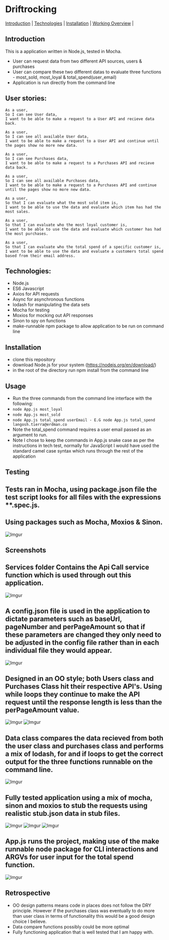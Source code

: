 # Driftrocking
[Introduction](#introduction) | [Technologies](#technologies) | [Installation](#installation) | [Working Overview](#screenshots) |

## Introduction
This is a application written in Node.js, tested in Mocha.
- User can request data from two different API sources, users & purchases
- User can compare these two different datas to evaluate three functions - most_sold, most_loyal & total_spend(user_email)
- Application is run directly from the command line

## User stories:

```
As a user,
So I can see User data,
I want to be able to make a request to a User API and recieve data back.

As a user,
So I can see all available User data,
I want to be able to make a request to a User API and continue until the pages show no more new data.

As a user,
So I can see Purchases data,
I want to be able to make a request to a Purchases API and recieve data back.

As a user,
So I can see all available Purchases data,
I want to be able to make a request to a Purchases API and continue until the pages show no more new data.

As a user,
So that I can evaluate what the most sold item is,
I want to be able to use the data and evaluate which item has had the most sales.

As a user,
So that I can evaluate who the most loyal customer is,
I want to be able to use the data and evaluate which customer has had the most purchases.

As a user,
So that I can evaluate who the total spend of a specific customer is,
I want to be able to use the data and evaluate a customers total spend based from their email address.

```

## Technologies:
- Node.js
- ES6 Javascript
- Axios for API requests
- Async for asynchronous functions
- lodash for manipulating the data sets
- Mocha for testing
- Moxios for mocking out API responses
- Sinon to spy on functions
- make-runnable npm package to allow application to be run on command line

## Installation

- clone this repository
- download Node.js for your system (https://nodejs.org/en/download/)
- in the root of the directory run npm install from the command line

## Usage

- Run the three commands from the command line interface with the following:
- ```node App.js most_loyal```
- ```node App.js most_sold```
- ```node App.js total_spend userEmail - E.G node App.js total_spend langosh.tierra@erdman.co```
- Note the total_spend command requires a user email passed as an argument to run.
- Note I chose to keep the commands in App.js snake case as per the instructions in tech test, normally for JavaScript I would have used the standard camel case syntax which runs through the rest of the application

## Testing
## Tests ran in Mocha, using package.json file the test script looks for all files with the expressions **.spec.js.
## Using packages such as Mocha, Moxios & Sinon.

![Imgur](https://imgur.com/ip2Z5El.png)

## Screenshots
## Services folder Contains the Api Call service function which is used through out this application.

![Imgur](https://imgur.com/HhK5VaH.png)

## A config.json file is used in the application to dictate parameters such as baseUrl, pageNumber and perPageAmount so that if these parameters are changed they only need to be adjusted in the config file rather than in each individual file they would appear.

![Imgur](https://imgur.com/oSJYlsY.png)

## Designed in an OO style; both Users class and Purchases Class hit their respective API's.  Using while loops they continue to make the API request until the response length is less than the perPageAmount value.

![Imgur](https://imgur.com/aGGHJz8.png)
![Imgur](https://imgur.com/uie5sIB.png)

## Data class compares the data recieved from both the user class and purchases class and performs a mix of lodash, for and if loops to get the correct output for the three functions runnable on the command line.

![Imgur](https://imgur.com/aCzhO0W.png)

## Fully tested application using a mix of mocha, sinon and moxios to stub the requests using realistic stub.json data in stub files.

![Imgur](https://imgur.com/MkU2iaE.png)
![Imgur](https://imgur.com/IRqjNcL.png)
![Imgur](https://imgur.com/P1PySsP.png)

## App.js runs the project, making use of the make runnable node package for CLI interactions and ARGVs for user input for the total spend function.

![Imgur](https://imgur.com/sV5XxLK.png)

## Retrospective

- OO design patterns means code in places does not follow the DRY principle.  However if the purchases class was eventually to do more than user class in terms of functionality this would be a good design choice I believe.
- Data compare functions possibly could be more optimal
- Fully functioning application that is well tested that I am happy with.

